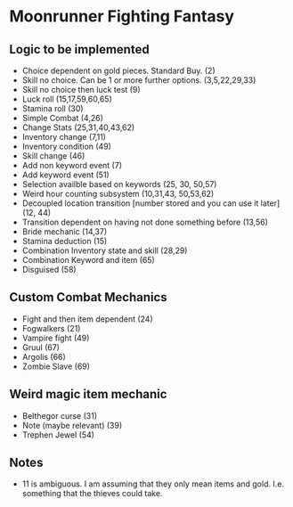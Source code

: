 # Moonrunner Fighting Fantasy

## Logic to be implemented

* Choice dependent on gold pieces. Standard Buy. (2)
* Skill no choice. Can be 1 or more further options. (3,5,22,29,33)
* Skill no choice then luck test (9)
* Luck roll (15,17,59,60,65)
* Stamina roll (30)
* Simple Combat (4,26)
* Change Stats (25,31,40,43,62)
* Inventory change (7,11)
* Inventory condition (49)
* Skill change (46)
* Add non keyword event (7)
* Add keyword event (51)
* Selection availble based on keywords (25, 30, 50,57)
* Weird hour counting subsystem (10,31,43, 50,53,62)
* Decoupled location transition [number stored and you can use it later] (12, 44)
* Transition dependent on having not done something before (13,56)
* Bride mechanic (14,37)
* Stamina deduction (15)
* Combination Inventory state and skill (28,29)
* Combination Keyword and item (65)
* Disguised (58)

## Custom Combat Mechanics

* Fight and then item dependent (24)
* Fogwalkers (21)
* Vampire fight (49)
* Gruul (67)
* Argolis (66)
* Zombie Slave (69)

## Weird magic item mechanic

* Belthegor curse (31)
* Note (maybe relevant) (39)
* Trephen Jewel (54)

## Notes

* 11 is ambiguous.
I am assuming that they only mean items and gold.
I.e. something that the thieves could take.
